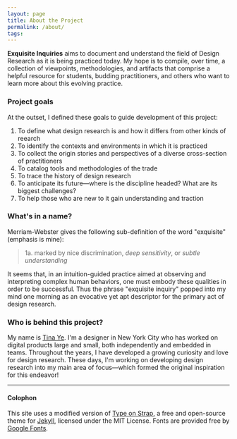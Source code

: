 ```yaml
---
layout: page
title: About the Project
permalink: /about/
tags: 
---
```


<strong>Exquisite Inquiries</strong> aims to document and understand the field of Design Research as it is being practiced today. My hope is to compile, over time, a collection of viewpoints, methodologies, and artifacts that comprise a helpful resource for students, budding practitioners, and others who want to learn more about this evolving practice.

### Project goals

At the outset, I defined these goals to guide development of this project:

1. To define what design research is and how it differs from other kinds of reearch
2. To identify the contexts and environments in which it is practiced
3. To collect the origin stories and perspectives of a diverse cross-section of practitioners
4. To catalog tools and methodologies of the trade
5. To trace the history of design research
6. To anticipate its future—where is the discipline headed? What are its biggest challenges?
7. To help those who are new to it gain understanding and traction

### What's in a name?

Merriam-Webster gives the following sub-definition of the word "exquisite" (emphasis is mine):

> 1a. marked by nice discrimination, <em>deep sensitivity</em>, or <em>subtle understanding</em>

It seems that, in an intuition-guided practice aimed at observing and interpreting complex human behaviors, one must embody these qualities in order to be successful. Thus the phrase "exquisite inquiry" popped into my mind one morning as an evocative yet apt descriptor for the primary act of design research.

### Who is behind this project?

My name is <a href="http://tinabeans.com" target="_blank">Tina Ye</a>. I'm a designer in New York City who has worked on digital products large and small, both independently and embedded in teams. Throughout the years, I have developed a growing curiosity and love for design research. These days, I'm working on developing design research into my main area of focus—which formed the original inspiration for this endeavor!


---


#### Colophon

This site uses a modified version of [Type on Strap](https://github.io/sylhare/Type-on-Strap), a free and open-source theme for [Jekyll](http://jekyllrb.com/), licensed under the MIT License. Fonts are provided free by <a href="https://fonts.google.com/">Google Fonts</a>.
 
